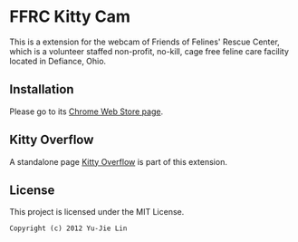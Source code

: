 FFRC Kitty Cam
==============

This is a extension for the webcam of Friends of Felines' Rescue Center, which is a volunteer staffed non-profit, no-kill, cage free feline care facility located in Defiance, Ohio.

## Installation

Please go to its [Chrome Web Store page][webstore].

[webstore]: https://chrome.google.com/webstore/detail/oagmccfmcgcenonjdlcphgpglfjccico?hl=en

## Kitty Overflow

A standalone page [Kitty Overflow][] is part of this extension.

[Kitty Overflow]: http://livibetter.github.com//ffrc-kittycam-ce/kittyoverflow.html

## License

This project is licensed under the MIT License.

    Copyright (c) 2012 Yu-Jie Lin
